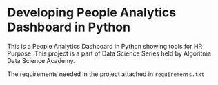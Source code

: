 # Developing People Analytics Dashboard in Python

This is a People Analytics Dashboard in Python showing tools for HR Purpose. This project is a part of Data Science Series held by Algoritma Data Science Academy.

The requirements needed in the project attached in `requirements.txt`
